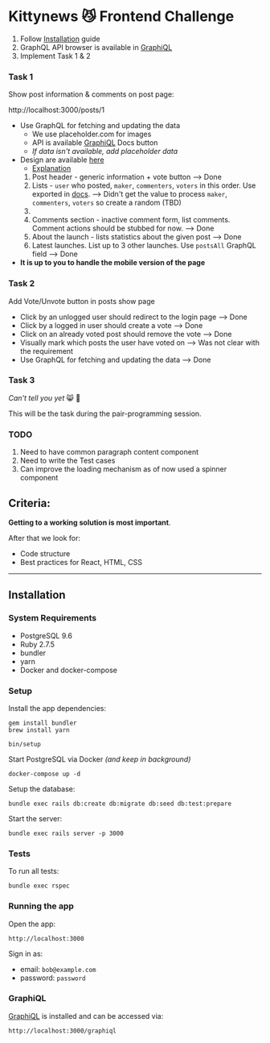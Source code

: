 # Kittynews 😼 Frontend Challenge

1. Follow [Installation](#installation) guide
2. GraphQL API browser is available in [GraphiQL](#graphiql)
3. Implement Task 1 & 2

### Task 1

Show post information & comments on post page:

http://localhost:3000/posts/1

* Use GraphQL for fetching and updating the data
  * We use placeholder.com for images
  * API is available [GraphiQL](https://www.npmjs.com/package/graphiql) Docs button
  * *If data isn't available, add placeholder data*
* Design are available [here](docs/design.png)
  * [Explanation](docs/design_explain.png)
  1. Post header - generic information + vote button  --> Done
  2. Lists - `user` who posted, `maker`, `commenters`, `voters` in this  order. Use exported in [docs](docs). --> Didn't get the value to process  `maker`, `commenters`, `voters`  so create a random (TBD)
  3. 
  4. Comments section - inactive comment form, list comments. Comment actions should be stubbed for now. --> Done
  5. About the launch - lists statistics about the given post --> Done
  6. Latest launches. List up to 3 other launches. Use `postsAll` GraphQL field --> Done
* **It is up to you to handle the mobile version of the page**


### Task 2

Add Vote/Unvote button in posts show page

* Click by an unlogged user should redirect to the login page --> Done
* Click by a logged in user should create a vote --> Done
* Click on an already voted post should remove the vote --> Done
* Visually mark which posts the user have voted on --> Was not clear with the requirement
* Use GraphQL for fetching and updating the data --> Done


### Task 3

*Can't tell you yet* 😸 🙊

This will be the task during the pair-programming session.

### TODO
1) Need to have common paragraph content component
2) Need to write the Test cases
3) Can improve the loading mechanism as of now used a spinner component


## Criteria:

**Getting to a working solution is most important**.

After that we look for:

- Code structure
- Best practices for React, HTML, CSS

---

## Installation

### System Requirements

- PostgreSQL 9.6
- Ruby 2.7.5
- bundler
- yarn
- Docker and docker-compose

### Setup

Install the app dependencies:

```
gem install bundler
brew install yarn

bin/setup
```

Start PostgreSQL via Docker *(and keep in background)*

```
docker-compose up -d
```

Setup the database:

```
bundle exec rails db:create db:migrate db:seed db:test:prepare
```

Start the server:

```
bundle exec rails server -p 3000
```

### Tests

To run all tests:

```
bundle exec rspec
```

### Running the app

Open the app:

```
http://localhost:3000
```

Sign in as:

* email: `bob@example.com`
* password: `password`

### GraphiQL

[GraphiQL](https://www.npmjs.com/package/graphiql) is installed and can be accessed via:

```
http://localhost:3000/graphiql
```
